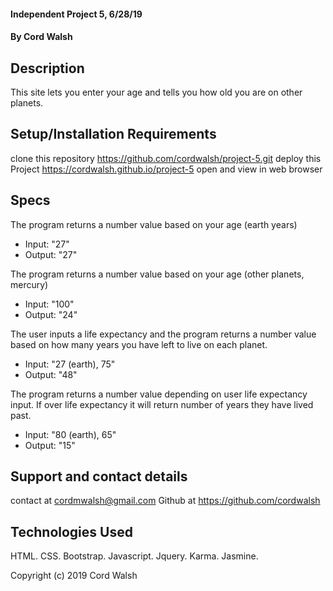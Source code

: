 
#### Independent Project 5, 6/28/19

#### By Cord Walsh

## Description

This site lets you enter your age and tells you how old you are on other planets.

## Setup/Installation Requirements
clone this repository https://github.com/cordwalsh/project-5.git
deploy this Project https://cordwalsh.github.io/project-5
open and view in web browser

## Specs

The program returns a number value based on your age (earth years)
- Input: "27"
- Output: "27"

The program returns a number value based on your age (other planets, mercury)
- Input: "100"
- Output: "24"

The user inputs a life expectancy and the program returns a number value based on how many years you have left to live on each planet.
- Input: "27 (earth), 75"
- Output: "48"

The program returns a number value depending on user life expectancy input. If over life expectancy it will return number of years they have lived past.
- Input: "80 (earth), 65"
- Output: "15"

## Support and contact details

contact at cordmwalsh@gmail.com
Github at https://github.com/cordwalsh

## Technologies Used



HTML. CSS. Bootstrap. Javascript. Jquery. Karma. Jasmine.

Copyright (c) 2019 Cord Walsh

